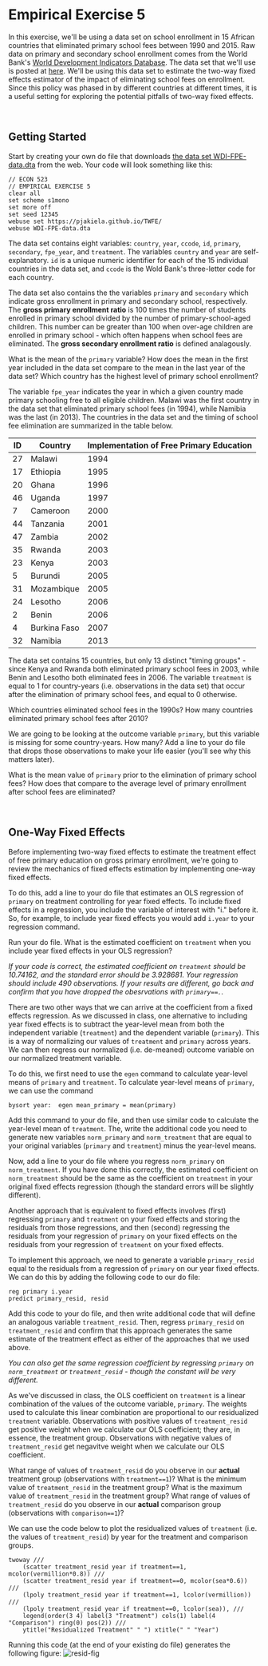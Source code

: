 # Empirical Exercise 5

In this exercise, we'll be using a data set on school enrollment in 15 African countries that eliminated primary 
school fees between 1990 and 2015.  Raw data on primary and secondary school enrollment comes from the World Bank's 
[World Development Indicators Database](https://databank.worldbank.org/source/world-development-indicators).  The 
data set that we'll use is posted at [here](https://pjakiela.github.io/TWFE/WDI-FPE-data.dta).  We'll be using 
this data set to estimate the two-way fixed effects estimator of the impact of eliminating school fees on enrollment.  Since 
this policy was phased in by different countries at different times, it is a useful setting for exploring the potential pitfalls 
of two-way fixed effects.

<br>

## Getting Started

Start by creating your own do file that downloads [the data set WDI-FPE-data.dta](https://pjakiela.github.io/TWFE/WDI-FPE-data.dta) from the web.  Your 
code will look something like this:

```
// ECON 523
// EMPIRICAL EXERCISE 5
clear all 
set scheme s1mono 
set more off
set seed 12345
webuse set https://pjakiela.github.io/TWFE/
webuse WDI-FPE-data.dta
```

The data set contains eight variables:  `country`, `year`, `ccode`, `id`, `primary`, `secondary`, 
`fpe_year`, and `treatment`.  The variables `country` and `year` are self-explanatory.  `id` is a unique 
numeric identifier for each of the 15 individual countries in the data set, and `ccode` is the Wold Bank's three-letter 
code for each country.  

The data set also contains the the variables `primary` and `secondary` which 
indicate gross enrollment in primary and secondary school, respectively.  The **gross primary enrollment ratio** 
is 100 times the number of students enrolled in primary school divided by the number of primary-school-aged 
children.  This number can be greater than 100 when over-age children are enrolled in primary school - which 
often happens when school fees are eliminated.  The **gross secondary enrollment ratio** is defined analagously.

What is the mean of the `primary` variable?  How does the mean in the first year included in the data set 
compare to the mean in the last year of the data set?  Which country has the highest level of primary school enrollment?

The variable `fpe_year` 
indicates the year in which a given country made primary schooling free to all eligible children.  Malawi 
was the first country in the data set that eliminated primary school fees (in 1994), while Namibia was the 
last (in 2013).  The countries in the data set and the timing of school fee elimination are summarized in the table below.

ID|Country|Implementation of Free Primary Education
--|-------|----------------------------------------
27|Malawi|1994
17|Ethiopia|1995
20|Ghana|1996
46|Uganda|1997
7|Cameroon|2000
44|Tanzania|2001
47|Zambia|2002
35|Rwanda|2003
23|Kenya|2003
5|Burundi|2005
31|Mozambique|2005
24|Lesotho|2006
2|Benin|2006
4|Burkina Faso|2007
32|Namibia|2013

The data set contains 15 countries, but only 13 distinct "timing groups" - since Kenya and Rwanda both 
eliminated primary school fees in 2003, while Benin and Lesotho both eliminated fees in 2006.  The 
variable `treatment` is equal to 1 for country-years (i.e. observations in the data set) that occur after the elimination of 
primary school fees, and equal to 0 otherwise.

Which countries eliminated school fees in the 1990s?  How many countries eliminated primary school fees after 2010?  

We are going to be looking at the outcome variable `primary`, but this variable is missing for some 
country-years.  How many?  Add a line to your do file that drops those observations to make your life easier (you'll 
see why this matters later).  

What is the mean value of `primary` prior to the elimination of primary school fees?  How does that compare to 
the average level of primary enrollment after school fees are eliminated?

<br>

## One-Way Fixed Effects

Before implementing two-way fixed effects to estimate the treatment effect of free primary education on 
gross primary enrollment, we're going to review the mechanics of fixed effects estimation by implementing 
one-way fixed effects.  

To do this, add a line to your do file that estimates an OLS regression of `primary` 
on treatment controlling for year fixed effects.  To include fixed effects in a regression, 
you include the variable of interest with "i." before it.  So, for example, to include 
year fixed effects you would add `i.year` to your regression command.  

Run your do file.  What is the estimated coefficient on `treatment` when you include year fixed effects 
in your OLS regression?  

_If your code is correct, the estimated coefficient on `treatment` should be 10.74162, and the standard error should be 
3.928681. Your regression should include 490 observations.  If your results are different, go back and confirm that 
you have dropped the obesrvations with `primary==.`._

There are two other ways that we can arrive at the coefficient from a fixed effects regression.  As we discussed in class, 
one alternative to including year fixed effects is to subtract the year-level mean from both the independent variable (`treatment`) 
and the dependent variable (`primary`).  This is a way of normalizing our values of `treatment` and `primary` across years.  We can then 
regress our normalized (i.e. de-meaned) outcome variable on our normalized treatment variable.  

To do this, we first need to use the `egen` command to calculate year-level means of `primary` and `treatment`.  To calculate 
year-level means of `primary`, we can use the command
```
bysort year:  egen mean_primary = mean(primary)
```
Add this command to your do file, and then use similar code to calculate the year-level mean of `treatment`.  The, write the additional 
code you need to generate new variables `norm_primary` and `norm_treatment` that are equal to your original variables (`primary` and `treatment`) 
minus the year-level means.  

Now, add a line to your do file where you regress `norm_primary` on `norm_treatment`.  If you have done this correctly, the estimated 
coefficient on `norm_treatment` should be the same as the coefficient on `treatment` in your original fixed effects regression (though the standard errors 
will be slightly different).  

Another approach that is equivalent to fixed effects involves (first) regressing `primary` and `treatment` on your fixed effects and storing the residuals from 
those regressions, and then (second) regressing the residuals from your regression of `primary` on your fixed effects on the residuals from your regression of `treatment` on your fixed effects.

To implement this approach, we need to generate a variable `primary_resid` equal to the residuals from a regression of `primary` on our year fixed effects.  We can do this by adding the following code to our do file:
```
reg primary i.year
predict primary_resid, resid
```
Add this code to your do file, and then write additional code that will define an analogous variable `treatment_resid`.  Then, regress `primary_resid` 
on `treatment_resid` and confirm that this approach generates the same estimate of the treatment effect as either of the approaches that we used above.

_You can also get the same regression coefficient by regressing `primary` on `norm_treatment` or `treatment_resid` - though the constant 
will be very different._

As we've discussed in class, the OLS coefficient on `treatment` is a linear combination of the values of the outcome variable, `primary`.  The weights used to calculate this linear combination are proportional to our residualized `treatment` variable.  Observations with positive values of `treatment_resid` get positive weight when we calculate our OLS coefficient; they are, in essence, the treatment group.  Observations with negative values of  `treatment_resid` get negavitve weight when we calculate our OLS coefficient.  

What range of values of `treatment_resid` do you observe in our **actual** treatment group (observations with `treatment==1`)?  What is the minimum value of `treatment_resid` in the treatment group?  What is the maximum value of `treatment_resid` in the treatment group?  What range of values of `treatment_resid` do you observe in our **actual** comparison group (observations with `comparison==1`)?

We can use the code below to plot the residualized values of `treatment` (i.e. the values of `treatment_resid`) by year for the treatment and comparison groups.  
```
twoway ///
	(scatter treatment_resid year if treatment==1, mcolor(vermillion*0.8)) ///
	(scatter treatment_resid year if treatment==0, mcolor(sea*0.6)) ///
	(lpoly treatment_resid year if treatment==1, lcolor(vermillion)) ///
	(lpoly treatment_resid year if treatment==0, lcolor(sea)), ///
	legend(order(3 4) label(3 "Treatment") cols(1) label(4 "Comparison") ring(0) pos(2)) ///
	ytitle("Residualized Treatment" " ") xtitle(" " "Year")
```
Running this code (at the end of your existing do file) generates the following figure: 
![resid-fig](https://pjakiela.github.io/ECON523/exercises/resid-plot-one-way.png)


